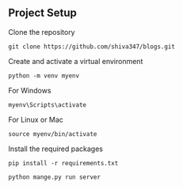 ## Project Setup 
Clone the repository
```
git clone https://github.com/shiva347/blogs.git
```

Create and activate a virtual environment
```
python -m venv myenv
```
For Windows 
```
myenv\Scripts\activate
```
For Linux or Mac
```
source myenv/bin/activate
```

Install the required packages
```
pip install -r requirements.txt
```

```
python mange.py run server
```